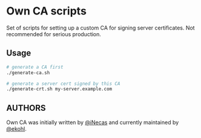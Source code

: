 # Own CA scripts

Set of scripts for setting up a custom CA for signing server
certificates. Not recommended for serious production.

## Usage

```bash
# generate a CA first
./generate-ca.sh

# generate a server cert signed by this CA
./generate-crt.sh my-server.example.com
```

## AUTHORS

Own CA was initially written by [@iNecas](https://github.com/iNecas) and currently maintained by [@ekohl](https://github.com/ekohl).
